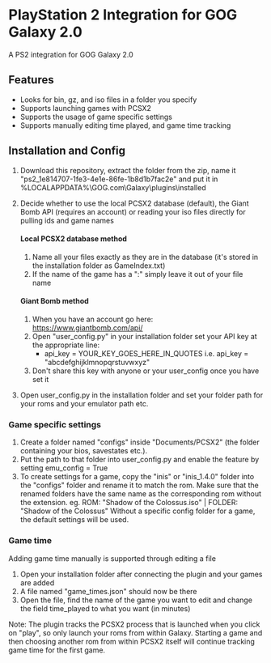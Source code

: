 # PlayStation 2 Integration for GOG Galaxy 2.0
A PS2 integration for GOG Galaxy 2.0

## Features
* Looks for bin, gz, and iso files in a folder you specify
* Supports launching games with PCSX2
* Supports the usage of game specific settings
* Supports manually editing time played, and game time tracking

## Installation and Config

1. Download this repository, extract the folder from the zip, name it "ps2_1e814707-1fe3-4e1e-86fe-1b8d1b7fac2e" and put it in %LOCALAPPDATA%\GOG.com\Galaxy\plugins\installed

2. Decide whether to use the local PCSX2 database (default), the Giant Bomb API (requires an account) or reading your iso files directly for pulling ids and game names

    #### Local PCSX2 database method

    1. Name all your files exactly as they are in the database (it's stored in the installation folder as GameIndex.txt)
    2. If the name of the game has a ":" simply leave it out of your file name
    
    #### Giant Bomb method

    1. When you have an account go here: https://www.giantbomb.com/api/
    2. Open "user_config.py" in your installation folder set your API key at the appropriate line:
        * api_key = YOUR_KEY_GOES_HERE_IN_QUOTES i.e. api_key = "abcdefghijklmnopqrstuvwxyz"
    3. Don't share this key with anyone or your user_config once you have set it

3. Open user_config.py in the installation folder and set your folder path for your roms and your emulator path etc.
    
### Game specific settings

1. Create a folder named "configs" inside "Documents/PCSX2" (the folder containing your bios, savestates etc.).
2. Put the path to that folder into user_config.py and enable the feature by setting emu_config = True
3. To create settings for a game, copy the "inis" or "inis_1.4.0" folder into the "configs" folder and rename it to match the rom.
   Make sure that the renamed folders have the same name as the corresponding rom without the extension.
   eg. ROM: "Shadow of the Colossus.iso" | FOLDER: "Shadow of the Colossus"
   Without a specific config folder for a game, the default settings will be used.

### Game time
Adding game time manually is supported through editing a file

1. Open your installation folder after connecting the plugin and your games are added
2. A file named "game_times.json" should now be there
3. Open the file, find the name of the game you want to edit and change the field time_played to what you want (in minutes)

Note:
The plugin tracks the PCSX2 process that is launched when you click on "play",
so only launch your roms from within Galaxy. Starting a game and then choosing another rom
from within PCSX2 itself will continue tracking game time for the first game.
   